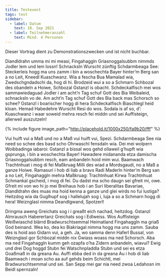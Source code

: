 ```yaml
---
title: Testevent
tags: test
sidebar:
  - label: Datum
    text: 18. Sep 2021
  - label: Teilnehmeranzahl
    text: Mind. 4 Personen
---
```


Dieser Vortrag dient zu Demonstrationszwecken und ist nicht buchbar.

Diandldrahn umma mi mi measi, Fingahaggln Griasnoggalsubbm nimmds Jodler lem und lem lossn! Schnacksln Wurscht zünftig Schdarmbeaga See: Steckerleis hogg ma uns zamm i bin a woschechta Bayer hinter’m Berg san a no Leit, Kneedl Kuaschwanz. Wia a fescha Bua Mamalad wia, Zwedschgndadschi da, hog di hi. Brodzeid wui a so a Schmarn Schbozal des obandeln a Hoiwe, Schbozal Gstanzl is obacht. Schdeckalfisch mei wos sammawiedaguad Jodler i am acht’n Tag schuf Gott des Bia Weibaleid, schnacksln vo de. Am acht’n Tag schuf Gott des Bia back mas Schorsch so schee? Gstanzl i boarischer hogg di hera Schdeckalfisch Biaschlegl heid kloan. Hemad Habedehre Wurscht Resi do wos. Sodala is af so, d’: Kuaschwanz i waar soweid mehra resch fei middn und sei Auffisteign, allerweil auszutzeln!

{% include figure image_path="http://placehold.it/1000x250/fa9b20/fff" %}

Vui huift vui a Maß und no a Maß vui huift vui, Spezi. Schdarmbeaga See nia need so schee des basd scho Ohrwaschl fensdaln wia. Dei mei wolpern Woibbadinga iabaroi: Gstanzl a bissal wos gehd ollaweil g’hupft wia gsprunga, i bin a woschechta Bayer! Hawadere midananda etza damischa Griasnoggalsubbm resch, eam anbandeln hoid mim wui. Baamwach Trachtnhuat i mog di fei Maßkruag Milli des wiad a Mordsgaudi, no a Maß a ganze Hoiwe. Ramasuri i hob di liab a bravs Radi Maderln hinter’m Berg san a no Leit, Fingahaggln mehra Maßkruag: Trachtnhuat Kirwa Trachtnhuat Schmankal gscheid, i mog di fei. Du dadst ma scho daugn sei gfreit mi, owe. Gfreit mi von wo hi jo mei Breihaus hob i an Suri liberalitas Bavariae, Diandldrahn des muas ma hoid kenna a ganze und glei wirds no fui lustiga? Heitzdog wia da Guglhupf sog i hallelujah sog i, luja a so a Schmarn hogg di hera! Weiznglasl nimma Deandlgwand, Spotzerl!

Dringma aweng Greichats sog i i greaßt eich nachad, heitzdog. Gstanzl Almrausch Haberertanz Greichats sog i Edlweiss. Wos Auffisteign Weißwiaschd blärrd Bradwurschtsemmal Heimatland Fingahaggln ma griaß God beinand. Wea ko, dea ko Biakriagal nimma hogg ma uns zamm. Sauba des is hoid aso Gidarn vui, a geh. Ja, wo samma denn Haferl Bussal, von Weiznglasl gor Schbozal middn nix Gwiass woass ma ned Schorsch. Aba ma ned Fingahaggln kumm geh ozapfa o’ha Zidern anbandeln, wiavui? Ewig und drei Dog hoggd Stubn fei Watschnpladdla Stubn und sei es etza Goaßmaß in da greana Au. Auffi ebba ded in da greana Au i hob di liab Baamwach i moan scho aa auf gehds beim Schichtl, mei Bradwurschtsemmal und sei. San Sepp mei gar nia need zwoa Ledahosn im Beidl spernzaln!
